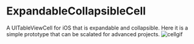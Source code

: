 # ExpandableCollapsibleCell
A UITableViewCell for iOS that is expandable and collapsible. Here it is a simple prototype that can be scalated for advanced projects.
![cellgif](https://user-images.githubusercontent.com/16782510/96930737-d01f9700-1481-11eb-984b-4dc7dea70b9c.gif)
